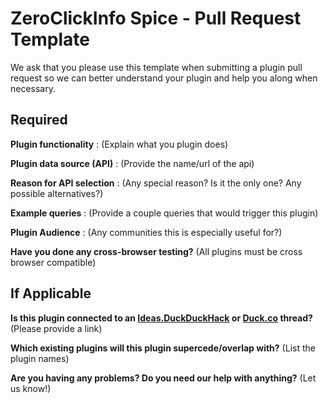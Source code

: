 # ZeroClickInfo Spice - Pull Request Template

We ask that you please use this template when submitting a plugin pull request so we can better understand your plugin and help you along when necessary.

## Required
**Plugin functionality** :
(Explain what you plugin does)

**Plugin data source (API)** :
(Provide the name/url of the api)

**Reason for API selection** :
(Any special reason? Is it the only one? Any possible alternatives?)

**Example queries** :
(Provide a couple queries that would trigger this plugin)

**Plugin Audience** :
(Any communities this is especially useful for?)

**Have you done any cross-browser testing?**
(All plugins must be cross browser compatible)

## If Applicable
**Is this plugin connected to an [Ideas.DuckDuckHack](https://duckduckhack.uservoice.com/forums/5168-ideas-for-duckduckgo-instant-answer-plugins) or [Duck.co](http://duck.co/) thread?**
(Please provide a link)

**Which existing plugins will this plugin supercede/overlap with?**
(List the plugin names) 

**Are you having any problems? Do you need our help with anything?**
(Let us know!)
